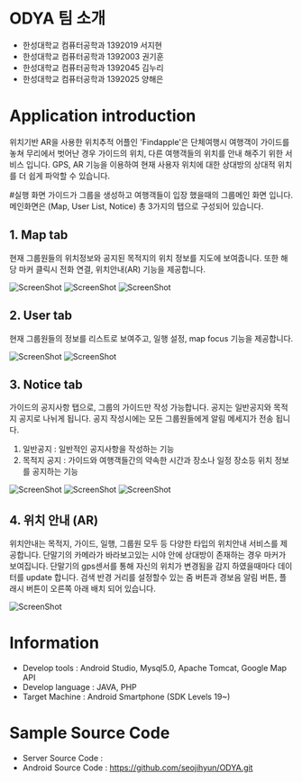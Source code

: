 # ODYA 팀 소개 

* 한성대학교 컴퓨터공학과 1392019 서지현
* 한성대학교 컴퓨터공학과 1392003 권기훈
* 한성대학교 컴퓨터공학과 1392045 김누리
* 한성대학교 컴퓨터공학과 1392025 양해은

# Application introduction
위치기반 AR을 사용한 위치추적 어플인 'Findapple'은 단체여행시 여행객이 가이드를 놓쳐 무리에서 벗어난 경우 가이드의 위치, 다른 여행객들의 위치를 안내 해주기 위한 서비스 입니다.  GPS, AR 기능을 이용하여 현재 사용자 위치에 대한 상대방의 상대적 위치를 더 쉽게 파악할 수 있습니다.

#실행 화면
가이드가 그룹을 생성하고 여행객들이 입장 했을때의 그룹메인 화면 입니다.
메인화면은 (Map, User List, Notice) 총 3가지의 탭으로 구성되어 있습니다.
## 1. Map tab
현재 그룹원들의 위치정보와 공지된 목적지의 위치 정보를 지도에 보여줍니다.
또한 해당 마커 클릭시 전화 연결, 위치안내(AR) 기능을 제공합니다.

![ScreenShot](https://github.com/seojihyun/ODYA/blob/master/screenshot/Map-1.png)
![ScreenShot](https://github.com/seojihyun/ODYA/blob/master/screenshot/Map-2.png)
![ScreenShot](https://github.com/seojihyun/ODYA/blob/master/screenshot/Map-3.png)

## 2. User tab
현재 그룹원들의 정보를 리스트로 보여주고, 일행 설정, map focus 기능을 제공합니다.

![ScreenShot](https://github.com/seojihyun/ODYA/blob/master/screenshot/User-2.png)
![ScreenShot](https://github.com/seojihyun/ODYA/blob/master/screenshot/User-3.png)

## 3. Notice tab
가이드의 공지사항 탭으로, 그룹의 가이드만 작성 가능합니다.
공지는 일반공지와 목적지 공지로 나뉘게 됩니다. 공지 작성시에는 모든 그룹원들에게 알림 메세지가 전송 됩니다.
1. 일반공지 : 일반적인 공지사항을 작성하는 기능
2. 목적지 공지 : 가이드와 여행객들간의 약속한 시간과 장소나 일정 장소등 위치 정보를 공지하는 기능


![ScreenShot](https://github.com/seojihyun/ODYA/blob/master/screenshot/Notice-1.png)
![ScreenShot](https://github.com/seojihyun/ODYA/blob/master/screenshot/Notice-2.png)
![ScreenShot](https://github.com/seojihyun/ODYA/blob/master/screenshot/Notice-3.png)

## 4. 위치 안내 (AR)
위치안내는 목적지, 가이드, 일행, 그룹원 모두 등 다양한 타입의 위치안내 서비스를 제공합니다.
단말기의 카메라가 바라보고있는 시야 안에 상대방이 존재하는 경우 마커가 보여집니다.
단말기의 gps센서를 통해 자신의 위치가 변경됨을 감지 하였을때마다 데이터를 update 합니다.
검색 반경 거리를 설정할수 있는 줌 버튼과 경보음 알림 버튼, 플래시 버튼이 오른쪽 아래 배치 되어 있습니다.

![ScreenShot](https://github.com/seojihyun/ODYA/blob/master/screenshot/AR-1.png)

# Information
* Develop tools    : Android Studio, Mysql5.0, Apache Tomcat, Google Map API
* Develop language : JAVA, PHP
* Target Machine   : Android Smartphone (SDK Levels 19~)

# Sample Source Code
* Server Source Code :
* Android Source Code : https://github.com/seojihyun/ODYA.git
